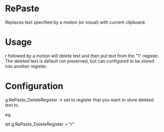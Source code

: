 RePaste
=======
Replaces text specified by a motion (or visual) with current clipboard.

Usage
=====
<leader>r followed by a motion will delete text and then put text from the 
"1" register. The deleted text is default not preserved, but can configured to
be stored into another register.

Configuration
=============
g:RePaste_DeleteRegister -> set to register that you want to store deleted
                            text to.

eg.

let g:RePaste_DeleteRegister = "r"
